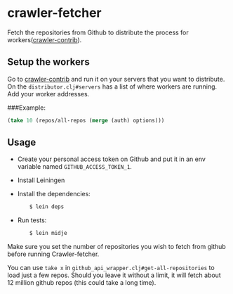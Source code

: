 # crawler-fetcher

Fetch the repositories from Github to distribute the process for workers([crawler-contrib](https://github.com/guipdutra/crawler-contrib)).

## Setup the workers
Go to [crawler-contrib](https://github.com/guipdutra/crawler-contrib) and run it on your servers that you want to distribute.
On the `distributor.clj#servers` has a list of where workers are running. Add your worker addresses.

###Example: 
```clojure
(take 10 (repos/all-repos (merge (auth) options)))
```

## Usage
- Create your personal access token on Github and put it in an env variable named `GITHUB_ACCESS_TOKEN_1`.

- Install Leiningen
- Install the dependencies:
```bash
       $ lein deps
```
- Run tests:
```bash
       $ lein midje
```

Make sure you set the number of repositories you wish to fetch from github before running Crawler-fetcher.

You can use `take x` in `github_api_wrapper.clj#get-all-repositories` to load just a few repos. Should you leave it without a limit, it will fetch about 12 million github repos (this could take a long time).
